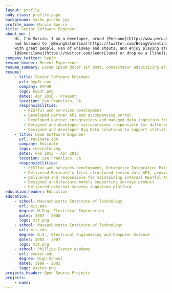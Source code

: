```yaml
---
layout: profile
body_class: profile-page
background: machu_picchu.jpg
profile_name: Marvin Guerra
title: Senior Software Engineer
about_me: |
    Hi, I'm Marvin. I am a developer, proud [Peruano](http://www.peru.travel/en-us/), eternal student, amateur runner, 
    and husband to [@BeingValentina](https://twitter.com/BeingValentina). I work on things I love and surround myself 
    with great people. Fan of whiskey and stouts, and enjoy playing strategy board games. Follow me at 
    [@SenorLlama](https://twitter.com/SenorLlama) or drop me a [line](/#contact). 
company_twitter: hyp3r
resume_header: Recent Experience
resume_summary: Lorem ipsum dolor sit amet, consectetur adipisicing elit, sed do eiusmod tempor incididunt ut labore et dolore magna aliqua. Ut enim ad minim veniam.
resume:
    - title: Senior Software Engineer
      url: hyp3r.com
      company: HYP3R
      logo: hyp3r.png
      dates: Apr 2016 - Present
      location: San Francisco, CA
      responsibilities:
        - RESTful web services development
        - Developed partner API and accompanying portal
        - Developed partner integrations and managed data ingestion from partners
        - Designed and developed microservices responsible for different ETL processes using docker containers hosted on AWS container service
        - Designed and developed Big Data solutions to support statistical analysis and speed enhanced large queries using AWS Kinesis, AWS S3, AWS SQS, AWS Lambda, Redshift, and Elasticsearch
    - title: Lead Software Engineer
      url: revinate.com
      company: Revinate
      logo: revinate.png
      dates: Feb 2013 - Apr 2016
      location: San Francisco, CA
      responsibilities:
        - RESTful web services development, Enterprise Integration Patterns development using Spring Integration, MySQL, Mongo, Elasticsearch, RabbitMQ, Spring MVC, Jersey
        - Delivered Revinate's first structured review data API, providing access to hotel reviews from over 100 review sites and key-metrics (review counts, average ratings) and sentiment analysis
        - Delivered and responsible for maintaining internal RESTful API that supports Revinate's mobile applications and surveys product line
        - Designed architecture models supporting surveys product
        - Delivered external surveys ingestion platform
education_header: Education
education:
    - school: Massachusetts Institute of Technology
      url: mit.edu
      degree: M.Eng, Electrical Engineering
      dates: 2007 - 2008
      logo: mit.png
    - school: Massachusetts Institute of Technology
      url: mit.edu
      degree: B.S., Electrical Engineering and Computer Science
      dates: 2003 - 2007
      logo: mit.png
    - school: Phillips Exeter Academy
      url: exeter.edu
      degree: High School
      dates: 1999 - 2003
      logo: exeter.png
projects_header: Open Source Projects
projects:
    - name:
---
```

